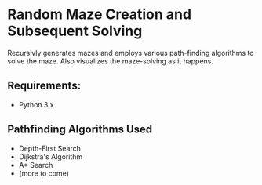 <h1>Random Maze Creation and Subsequent Solving</h1>
Recursivly generates mazes and employs various path-finding algorithms to solve the maze. Also visualizes the maze-solving as it happens.


<h2>Requirements:</h2>
 
 - Python 3.x
 
 <h2>Pathfinding Algorithms Used</h2>
 
 - Depth-First Search
 - Dijkstra's Algorithm
 - A* Search
 - (more to come)
